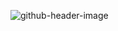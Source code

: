 ![github-header-image](https://user-images.githubusercontent.com/94468010/221629234-d942cf56-0309-4017-8e98-81865473c03b.png)
